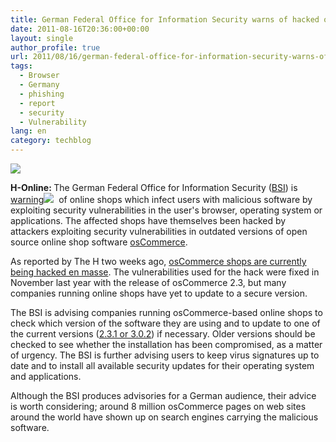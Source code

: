 ```yaml
---
title: German Federal Office for Information Security warns of hacked online shops
date: 2011-08-16T20:36:00+00:00
layout: single
author_profile: true
url: 2011/08/16/german-federal-office-for-information-security-warns-of-hacked-online-shops/
tags:
  - Browser
  - Germany
  - phishing
  - report
  - security
  - Vulnerability
lang: en
category: techblog
---
```

<div dir="ltr" trbidi="on">
  <div>
    <a href="http://4.bp.blogspot.com/-_W2Uf_OCphQ/TkrMsNBWPuI/AAAAAAAAD-Q/s2i4LxOKIJ4/s1600/osCommerce.png" imageanchor="1"><img border="0" src="http://4.bp.blogspot.com/-_W2Uf_OCphQ/TkrMsNBWPuI/AAAAAAAAD-Q/s2i4LxOKIJ4/s1600/osCommerce.png" /></a>
  </div>
  
  <p>
    <b>H-Online: </b>The German Federal Office for Information Security (<a href="https://www.bsi.bund.de/EN/Home/home_node.html">BSI</a>) is <a href="https://www.bsi.bund.de/ContentBSI/Presse/Pressemitteilungen/Presse2011/Manipulierte-Shop-Systeme-verbreiten-Schadprogramme_15082011.html">warning<img border="0" src="http://2.bp.blogspot.com/-thnRA3V-f1c/TkrMlkNyeaI/AAAAAAAAD-M/PVnWKnisxDQ/s1600/Germany_Flag_Icon.png" /></a>  of online shops which infect users with malicious software by exploiting security vulnerabilities in the user's browser, operating system or applications. The affected shops have themselves been hacked by attackers exploiting security vulnerabilities in outdated versions of open source online shop software <a href="http://www.oscommerce.com/">osCommerce</a>.
  </p>
  
  <p>
    As reported by The H two weeks ago, <a href="http://www.h-online.com/news/item/Millions-of-osCommerce-stores-hacked-1317410.html">osCommerce shops are currently being hacked en masse</a>. The vulnerabilities used for the hack were fixed in November last year with the release of osCommerce 2.3, but many companies running online shops have yet to update to a secure version.
  </p>
  
  <p>
    The BSI is advising companies running osCommerce-based online shops to check which version of the software they are using and to update to one of the current versions (<a href="http://www.oscommerce.com/solutions/downloads">2.3.1 or 3.0.2</a>) if necessary. Older versions should be checked to see whether the installation has been compromised, as a matter of urgency. The BSI is further advising users to keep virus signatures up to date and to install all available security updates for their operating system and applications.
  </p>
  
  <p>
    Although the BSI produces advisories for a German audience, their advice is worth considering; around 8 million osCommerce pages on web sites around the world have shown up on search engines carrying the malicious software.
  </p>
</div>